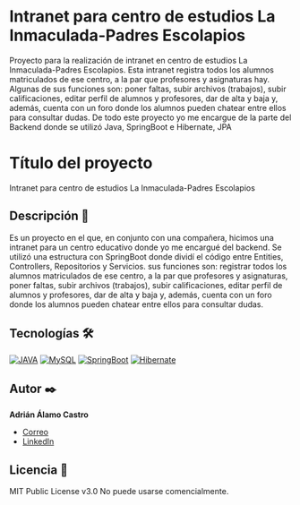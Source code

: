 # Intranet para centro de estudios La Inmaculada-Padres Escolapios
Proyecto para la realización de intranet en centro de estudios La Inmaculada-Padres Escolapios. Esta intranet registra todos los alumnos matriculados de ese centro, a la par que profesores y asignaturas hay. Algunas de sus funciones son: poner faltas, subir archivos (trabajos), subir calificaciones, editar perfil de alumnos y profesores, dar de alta y baja y, además, cuenta con un foro donde los alumnos pueden chatear entre ellos para consultar dudas. De todo este proyecto yo me encargue de la parte del Backend donde se utilizó Java, SpringBoot e Hibernate, JPA

# Título del proyecto
Intranet para centro de estudios La Inmaculada-Padres Escolapios

## Descripción 📑
Es un proyecto en el que, en conjunto con una compañera, hicimos una intranet para un centro educativo donde yo me encargué del backend. Se utilizó una estructura con SpringBoot donde dividí el código entre Entities, Controllers, Repositorios y Servicios. sus funciones son: registrar todos los alumnos matriculados de ese centro, a la par que profesores y asignaturas, poner faltas, subir archivos (trabajos), subir calificaciones, editar perfil de alumnos y profesores, dar de alta y baja y, además, cuenta con un foro donde los alumnos pueden chatear entre ellos para consultar dudas.

## Tecnologías 🛠
<!-- Iconos sacados de: https://github.com/hendrasob/badges/blob/master/README.md y https://github.com/alexandresanlim/Badges4-README.md-Profile -->
[![JAVA](https://img.shields.io/badge/Java-E34F26?style=for-the-badge&logo=java&logoColor=white)](https://es.wikipedia.org/wiki/Java)
[![MySQL](https://img.shields.io/badge/MySQL-2986CC?style=for-the-badge&logo=MySQL&logoColor=white)](https://es.wikipedia.org/wiki/MySQL)
[![SpringBoot](https://img.shields.io/badge/SpringBoot-39890B?style=for-the-badge&logo=SpringBoot&logoColor=white)](https://es.wikipedia.org/wiki/SpringBoot)
[![Hibernate](https://img.shields.io/badge/Hibernate-000000?style=for-the-badge&logo=Hibernate&logoColor=white)](https://es.wikipedia.org/wiki/Hibernate)

## Autor ✒️
**Adrián Álamo Castro**

* [Correo](adrala99@gmail.com)
* [LinkedIn](www.linkedin.com/in/adrián-álamo-castro)
  
## Licencia 📄
MIT Public License v3.0
No puede usarse comencialmente.


